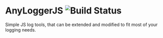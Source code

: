 AnyLoggerJS ![Build Status](https://travis-ci.org/kaufguy/AnyLogger.svg?branch=master)
=======================

Simple JS log tools, that can be extended and modified to fit most of your logging needs.
